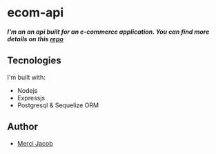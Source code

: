 # ecom-api

*__I'm an an api built for an e-commerce application.
You can find more details on this [repo](https://github.com/jacob-js/ecom-client)__*

## Tecnologies

I'm built with:
- Nodejs
- Expressjs
- Postgresql & Sequelize ORM

## Author

- [Merci Jacob](https://github.com/jacob-js)
